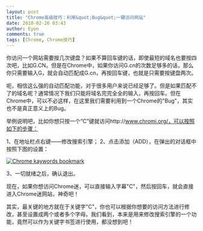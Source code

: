```yaml
---
layout: post
title: "Chrome高级技巧：利用&quot;Bug&quot;一键访问网站"
date: 2010-02-26 03:43
author: Eyon
comments: true
tags: [Chrome, Chrome技巧]
---
```

你访问一个网站需要按几次键盘？如果不算回车键的话，即使最短的域名也要按四次吧，比如G.CN。但是在Chrome中，如果你访问G.cn的次数足够多的话，那么你只需要输入G，就会自动匹配成G.cn，再按回车键，也就是只需要按键盘两次。

呃，相信这么强的自动匹配功能，对于很多用户来说已经足够了。但是如果匹配不了的域名呢？通常情况下我们只能将域名完完全全的输入，再按回车。但在Chrome中，可以不必这样，在这里我们需要利用到一个Chrome的"Bug"，其实也不是真正意义上的Bug。

举例说明吧，比如你想只按一个“C”键就访问http://www.chromi.org/，可以按照如下的步骤：

1、在地址栏点右键——修改搜索引擎；
2、点击添加（ADD），在弹出的对话框中按照下图的设置：

<a href="http://img.chromi.org/2010/02/chromei.jpg">![](http://img.chromi.org/2010/02/chromei-550x469.jpg "Chrome kaywords bookmark")</a>

3、一切就绪之后，确认退出。

现在，如果你想访问Chrome迷，可以直接输入字幕"C"，然后按回车，就会直接进入Chrome迷网站，神奇吧！

其实，最关键的地方就在于关键字"C"，你也可以根据你想要的访问方法进行修改，甚至设置成两个或者多个字母。我们看到，本来是用来修改搜索引擎的一个功能，竟然可以作为关键字书签进行使用，都没想到吧！
